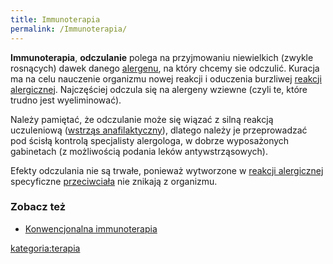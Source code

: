```yaml
---
title: Immunoterapia
permalink: /Immunoterapia/
---
```


**Immunoterapia**, **odczulanie** polega na przyjmowaniu niewielkich (zwykle rosnących) dawek danego [alergenu](/atopedia/Alergen "wikilink"), na który chcemy sie odczulić. Kuracja ma na celu nauczenie organizmu nowej reakcji i oduczenia burzliwej [reakcji alergicznej](/atopedia/Reakcja_alergiczna "wikilink"). Najczęściej odczula się na alergeny wziewne (czyli te, które trudno jest wyeliminować).

Należy pamiętać, że odczulanie może się wiązać z silną reakcją uczuleniową ([wstrząs anafilaktyczny](/atopedia/Wstrząs_anafilaktyczny "wikilink")), dlatego należy je przeprowadzać pod ścisłą kontrolą specjalisty alergologa, w dobrze wyposażonych gabinetach (z możliwością podania leków antywstrząsowych).

Efekty odczulania nie są trwałe, ponieważ wytworzone w [reakcji alergicznej](/atopedia/Reakcja_alergiczna "wikilink") specyficzne [przeciwciała](/atopedia/Przeciwciało "wikilink") nie znikają z organizmu.

### Zobacz też

-   [Konwencjonalna immunoterapia](http://www.alergia.org.pl/lek/archiwum/02_04/klas.html)

[kategoria:terapia](/atopedia/kategoria:terapia "wikilink")